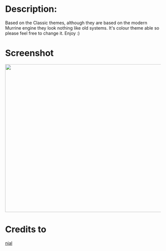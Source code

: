 # Description:
Based on the Classic themes, although they are based on the modern Murrine engine they look nothing like old systems. It's colour theme able so please feel free to change it. Enjoy :)

# Screenshot
<img src="http://gnome-look.org/CONTENT/content-pre1/121662-1.png" height="480" width="640">

# Credits to
[njal](http://gnome-look.org/usermanager/search.php?username=njal)
